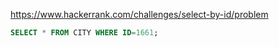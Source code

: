 https://www.hackerrank.com/challenges/select-by-id/problem

```sql
SELECT * FROM CITY WHERE ID=1661;
```
